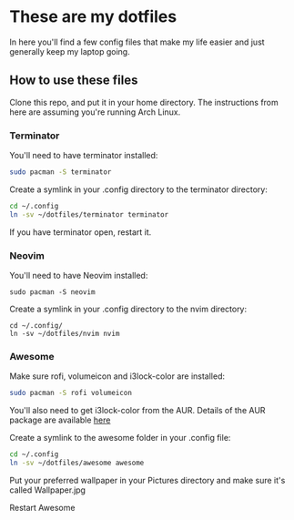 # These are my dotfiles 
In here you'll find a few config files that make my life easier and just 
generally keep my laptop going.

## How to use these files
Clone this repo, and put it in your home directory.
The instructions from here are assuming you're running Arch Linux.


### Terminator
You'll need to have terminator installed:
```zsh
sudo pacman -S terminator
```

Create a symlink in your .config directory to the terminator directory:
```zsh
cd ~/.config
ln -sv ~/dotfiles/terminator terminator
```
If you have terminator open, restart it.


### Neovim
You'll need to have Neovim installed:
```fish
sudo pacman -S neovim
```

Create a symlink in your .config directory to the nvim directory:
```fish
cd ~/.config/
ln -sv ~/dotfiles/nvim nvim
```


### Awesome
Make sure rofi, volumeicon and i3lock-color are installed:
```zsh
sudo pacman -S rofi volumeicon
```

You'll also need to get i3lock-color from the AUR.  Details of the AUR package are available [here](https://aur.archlinux.org/packages/i3lock-color)

Create a symlink to the awesome folder in your .config file:
```zsh
cd ~/.config
ln -sv ~/dotfiles/awesome awesome
```

Put your preferred wallpaper in your Pictures directory and make sure it's called Wallpaper.jpg

Restart Awesome
